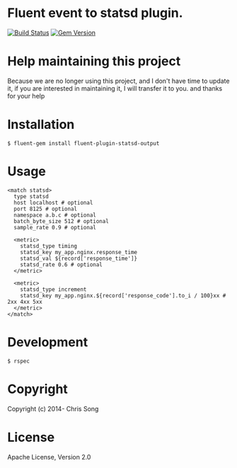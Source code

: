 # Fluent event to statsd plugin.

[![Build Status](https://travis-ci.org/lingochamp/fluent-plugin-statsd.svg?branch=master)](https://travis-ci.org/lingochamp/fluent-plugin-statsd)
[![Gem Version](https://badge.fury.io/rb/fluent-plugin-statsd-output.svg)](https://badge.fury.io/rb/fluent-plugin-statsd-output)

# Help maintaining this project

Because we are no longer using this project, and I don't have time to update it, if you are interested in maintaining it, I will transfer it to you. and thanks for your help

# Installation

```
$ fluent-gem install fluent-plugin-statsd-output
```

# Usage

```
<match statsd>
  type statsd
  host localhost # optional
  port 8125 # optional
  namespace a.b.c # optional
  batch_byte_size 512 # optional
  sample_rate 0.9 # optional

  <metric>
    statsd_type timing
    statsd_key my_app.nginx.response_time
    statsd_val ${record['response_time']}
    statsd_rate 0.6 # optional
  </metric>

  <metric>
    statsd_type increment
    statsd_key my_app.nginx.${record['response_code'].to_i / 100}xx # 2xx 4xx 5xx
  </metric>
</match>
```

# Development

```
$ rspec
```

# Copyright

Copyright (c) 2014- Chris Song

# License

Apache License, Version 2.0
